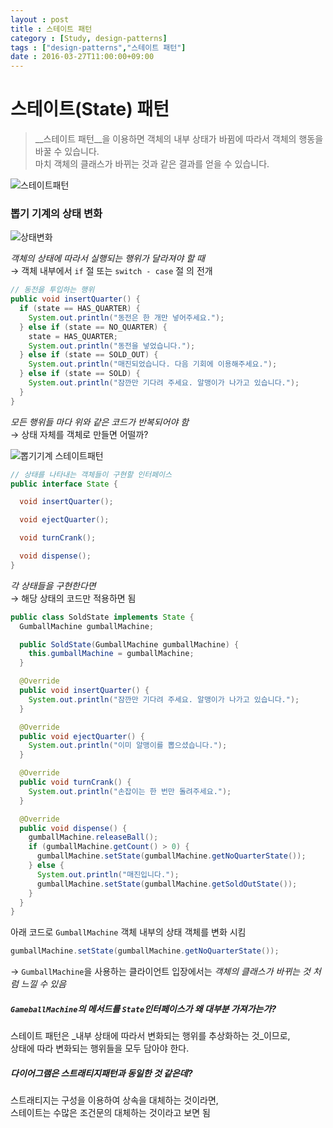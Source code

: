 ```yaml
---
layout : post
title : 스테이트 패턴
category : [Study, design-patterns]
tags : ["design-patterns","스테이트 패턴"]
date : 2016-03-27T11:00:00+09:00
---
```


# 스테이트(State) 패턴
> __스테이트 패턴__을 이용하면 객체의 내부 상태가 바뀜에 따라서 객체의 행동을
바꿀 수 있습니다.  
> 마치 객체의 클래스가 바뀌는 것과 같은 결과를 얻을 수 있습니다.

![스테이트패턴](https://58swcw-dm2305.files.1drv.com/y3mKy1swAVQHWIxILLaQSO_zoeC6-Pu_p2DU7TT-WP_OdnaIroMkNVOFzaFJ_cHmFgKV9nBPHMmpLLAhflmjpF0G5J2drs27rj4KLiJf-mrU3LIn5H1hggquWwl3ZZ7cjfx6NQNPWgqSTeJI4UHGo-jpimS-HcpZaUvs9zefzmC6RI?width=503&height=185&cropmode=none)

### 뽑기 기계의 상태 변화

![상태변화](https://58s3cw-dm2305.files.1drv.com/y3m8Q-O5YJADRxsTT_hDrrT4YtiOH6OX_Ev1dOcCrNrLo7dproBFDFQYZfOv8BMTbhNcrSFCjZ4oKrmDM5c19GAQ1EEFsie_2G6jD1ZGMnCH0vu9YF8dYPRDhX8azC_3nr8rb4jq9tFn6jNDl2gKBNIUr1HmHXIIDOdtZEOQD4zPuM?width=358&height=253&cropmode=none)

_객체의 상태에 따라서 실행되는 행위가 달라져야 할 때_  
→ 객체 내부에서 `if` 절 또는 `switch - case` 절 의 전개  

```java
// 동전을 투입하는 행위
public void insertQuarter() {
  if (state == HAS_QUARTER) {
    System.out.println("동전은 한 개만 넣어주세요.");
  } else if (state == NO_QUARTER) {
    state = HAS_QUARTER;
    System.out.println("동전을 넣었습니다.");
  } else if (state == SOLD_OUT) {
    System.out.println("매진되었습니다. 다음 기회에 이용해주세요.");
  } else if (state == SOLD) {
    System.out.println("잠깐만 기다려 주세요. 알맹이가 나가고 있습니다.");
  }
}
```

_모든 행위들 마다 위와 같은 코드가 반복되어야 함_  
→ 상태 자체를 객체로 만들면 어떨까?  

![뽑기기계 스테이트패턴](https://58s2cw-dm2305.files.1drv.com/y3m7qoukjmkgUckDbqXCOW6z8y7cXPea97dk3GnL4QOzzCi6FsoL40iBLPqrvgP1bEXdlNQ9nXc0pQifYJ45e_3JpErxY3h5zHuCus3nyKo7I1DUJTIeaNbbeBvhtIXn1jejIjKS6kTIj_8GD1RzDAp5FMeEgNXV05lSHYkKBDIcYs?width=823&height=379&cropmode=none)

```java
// 상태를 나타내는 객체들이 구현할 인터페이스
public interface State {

  void insertQuarter();

  void ejectQuarter();

  void turnCrank();

  void dispense();
}
```

_각 상태들을 구현한다면_  
→ 해당 상태의 코드만 적용하면 됨  

```java
public class SoldState implements State {
  GumballMachine gumballMachine;

  public SoldState(GumballMachine gumballMachine) {
    this.gumballMachine = gumballMachine;
  }

  @Override
  public void insertQuarter() {
    System.out.println("잠깐만 기다려 주세요. 알맹이가 나가고 있습니다.");
  }

  @Override
  public void ejectQuarter() {
    System.out.println("이미 알맹이를 뽑으셨습니다.");
  }

  @Override
  public void turnCrank() {
    System.out.println("손잡이는 한 번만 돌려주세요.");
  }

  @Override
  public void dispense() {
    gumballMachine.releaseBall();
    if (gumballMachine.getCount() > 0) {
      gumballMachine.setState(gumballMachine.getNoQuarterState());
    } else {
      System.out.println("매진입니다.");
      gumballMachine.setState(gumballMachine.getSoldOutState());
    }
  }
}
```

아래 코드로 `GumballMachine` 객체 내부의 상태 객체를 변화 시킴

```java
gumballMachine.setState(gumballMachine.getNoQuarterState());
```
→ `GumballMachine`을 사용하는 클라이언트 입장에서는 _객체의 클래스가 바뀌는 것 처럼 느낄 수 있음_

##### `GameballMachine`의 메서드를 `State`인터페이스가 왜 대부분 가져가는가?

스테이트 패턴은 _내부 상태에 따라서 변화되는 행위를 추상화하는 것_이므로,  
상태에 따라 변화되는 행위들을 모두 담아야 한다.

##### 다이어그램은 스트래티지패턴과 동일한 것 같은데?

스트래티지는 구성을 이용하여 상속을 대체하는 것이라면,  
스테이트는 수많은 조건문의 대체하는 것이라고 보면 됨
